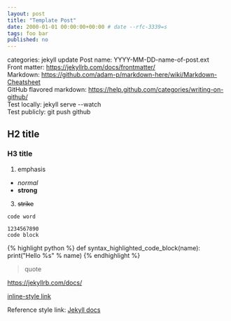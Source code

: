 ```yaml
---
layout: post
title: "Template Post"
date: 2000-01-01 00:00:00+00:00 # date --rfc-3339=s
tags: foo bar
published: no
---
```

categories: jekyll update
Post name: YYYY-MM-DD-name-of-post.ext<br/>
Front matter: https://jekyllrb.com/docs/frontmatter/<br/>
Markdown:
https://github.com/adam-p/markdown-here/wiki/Markdown-Cheatsheet<br/>
GitHub flavored markdown:
https://help.github.com/categories/writing-on-github/<br/>
Test locally: jekyll serve --watch<br/>
Test publicly: git push github<br/>

## H2 title
### H3 title

1. emphasis
  * *normal*
  * **strong**
3. ~~strike~~


`code word`

```
1234567890
code block
```

{% highlight python %}
def syntax_highlighted_code_block(name):
    print("Hello %s" % name)
{% endhighlight %}

> quote

<https://jekyllrb.com/docs/>

[inline-style link](https://jekyllrb.com/docs/)

Reference style link: [Jekyll docs][jekyll-docs-ref]

[jekyll-docs-ref]: https://jekyllrb.com/docs/
